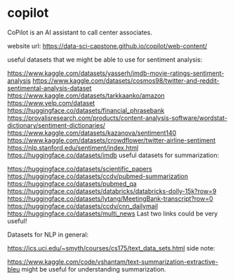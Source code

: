 # copilot
CoPilot is an AI assistant to call center associates.

website url: https://data-sci-capstone.github.io/copilot/web-content/

useful datasets that we might be able to use for sentiment analysis:

https://www.kaggle.com/datasets/yasserh/imdb-movie-ratings-sentiment-analysis
https://www.kaggle.com/datasets/cosmos98/twitter-and-reddit-sentimental-analysis-dataset
https://www.kaggle.com/datasets/tarkkaanko/amazon
https://www.yelp.com/dataset
https://huggingface.co/datasets/financial_phrasebank
https://provalisresearch.com/products/content-analysis-software/wordstat-dictionary/sentiment-dictionaries/
https://www.kaggle.com/datasets/kazanova/sentiment140
https://www.kaggle.com/datasets/crowdflower/twitter-airline-sentiment
https://nlp.stanford.edu/sentiment/index.html
https://huggingface.co/datasets/imdb
useful datasets for summarization:

https://huggingface.co/datasets/scientific_papers
https://huggingface.co/datasets/ccdv/pubmed-summarization
https://huggingface.co/datasets/pubmed_qa
https://huggingface.co/datasets/databricks/databricks-dolly-15k?row=9
https://huggingface.co/datasets/lytang/MeetingBank-transcript?row=0
https://huggingface.co/datasets/ccdv/cnn_dailymail
https://huggingface.co/datasets/multi_news
Last two links could be very useful!

Datasets for NLP in general:

https://ics.uci.edu/~smyth/courses/cs175/text_data_sets.html
side note:

https://www.kaggle.com/code/vshantam/text-summarization-extractive-bleu might be useful for understanding summarization.